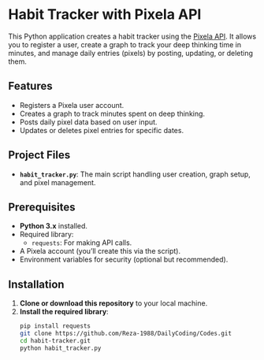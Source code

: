 # Habit Tracker with Pixela API

This Python application creates a habit tracker using the [Pixela API](https://pixe.la/). It allows you to register a user, create a graph to track your deep thinking time in minutes, and manage daily entries (pixels) by posting, updating, or deleting them.

## Features
- Registers a Pixela user account.
- Creates a graph to track minutes spent on deep thinking.
- Posts daily pixel data based on user input.
- Updates or deletes pixel entries for specific dates.

## Project Files
- **`habit_tracker.py`**: The main script handling user creation, graph setup, and pixel management.

## Prerequisites
- **Python 3.x** installed.
- Required library:
  - `requests`: For making API calls.
- A Pixela account (you’ll create this via the script).
- Environment variables for security (optional but recommended).

## Installation
1. **Clone or download this repository** to your local machine.
2. **Install the required library**:
   ```bash
   pip install requests
   git clone https://github.com/Reza-1988/DailyCoding/Codes.git
   cd habit-tracker.git
   python habit_tracker.py